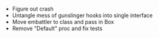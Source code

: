 - Figure out crash
- Untangle mess of gunslinger hooks into single interface
- Move embattler to class and pass in Box<WeaponPack>
- Remove "Default" proc and fix tests